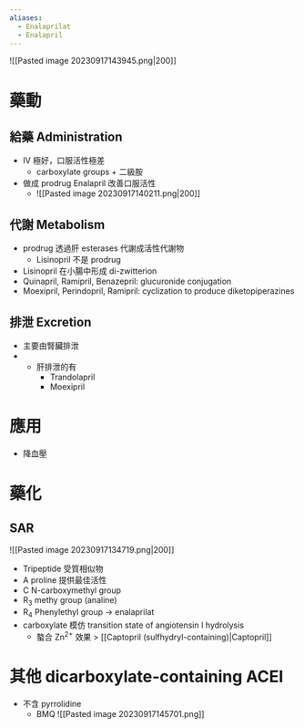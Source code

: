 ```yaml
---
aliases:
  - Enalaprilat
  - Enalapril
---
```


![[Pasted image 20230917143945.png|200]]
# 藥動
## 給藥 Administration
- IV 極好，口服活性極差
	- carboxylate groups + 二級胺
- 做成 prodrug Enalapril 改善口服活性
	- ![[Pasted image 20230917140211.png|200]]
## 代謝 Metabolism
- prodrug 透過肝 esterases 代謝成活性代謝物
	- Lisinopril 不是 prodrug
- Lisinopril 在小腸中形成 di-zwitterion
- Quinapril, Ramipril, Benazepril: glucuronide conjugation 
- Moexipril, Perindopril, Ramipril: cyclization to produce diketopiperazines
## 排泄 Excretion
- 主要由腎臟排泄
- + 肝排泄的有
	- Trandolapril
	- Moexipril
# 應用
- 降血壓
# 藥化
## SAR
![[Pasted image 20230917134719.png|200]]
- Tripeptide 受質相似物
- A proline 提供最佳活性
- C N-carboxymethyl group
- R<sub>3</sub> methy group (analine)
- R<sub>4</sub> Phenylethyl group $\rightarrow$ enalaprilat
- carboxylate 模仿 transition state of angiotensin I hydrolysis
	- 螯合 Zn<sup>2+</sup> 效果 > [[Captopril (sulfhydryl-containing)|Captopril]] 
# 其他 dicarboxylate-containing ACEI
- 不含 pyrrolidine 
	- BMQ
![[Pasted image 20230917145701.png]]
